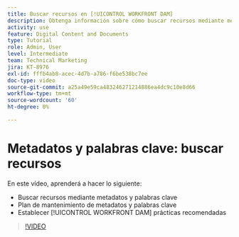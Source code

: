 ```yaml
---
title: Buscar recursos en [!UICONTROL WORKFRONT DAM]
description: Obtenga información sobre cómo buscar recursos mediante metadatos y palabras clave, planificar el mantenimiento de metadatos y palabras clave, y establecer [!UICONTROL WORKFRONT DAM] prácticas recomendadas.
activity: use
feature: Digital Content and Documents
type: Tutorial
role: Admin, User
level: Intermediate
team: Technical Marketing
jira: KT-8976
exl-id: fffb4ab8-acec-4d7b-a786-f6be538bc7ee
doc-type: video
source-git-commit: a25a49e59ca483246271214886ea4dc9c10e8d66
workflow-type: tm+mt
source-wordcount: '60'
ht-degree: 0%

---
```


# Metadatos y palabras clave: buscar recursos

En este vídeo, aprenderá a hacer lo siguiente:

* Buscar recursos mediante metadatos y palabras clave
* Plan de mantenimiento de metadatos y palabras clave
* Establecer [!UICONTROL WORKFRONT DAM] prácticas recomendadas

>[!VIDEO](https://video.tv.adobe.com/v/335239/?quality=12&learn=on)
